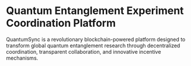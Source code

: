# Quantum Entanglement Experiment Coordination Platform
 QuantumSync is a revolutionary blockchain-powered platform designed to transform global quantum entanglement research through decentralized coordination, transparent collaboration, and innovative incentive mechanisms.

